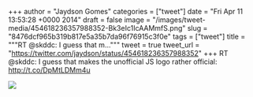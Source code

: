 
+++
author = "Jaydson Gomes"
categories = ["tweet"]
date = "Fri Apr 11 13:53:28 +0000 2014"
draft = false
image = "/images/tweet-media/454618236357988352-Bk3eIc1IcAAMmfS.png"
slug = "8476dcf965b319b817e5a35b7da96f76915c3f0e"
tags = ["tweet"]
title = """RT @skddc: I guess that m..."""
tweet = true
tweet_url = "https://twitter.com/jaydson/status/454618236357988352"
+++
RT @skddc: I guess that makes the unofficial JS logo rather official: http://t.co/DpMtLDMm4u

![](/images/tweet-media/454618236357988352-Bk3eIc1IcAAMmfS.png)